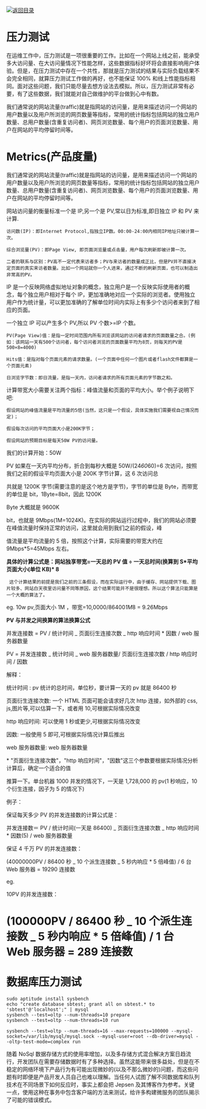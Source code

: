 [![返回目录](https://i.postimg.cc/WzXsh0MX/image.png)](https://parg.co/UdT)

# 压力测试

在运维工作中，压力测试是一项很重要的工作。比如在一个网站上线之前，能承受多大访问量、在大访问量情况下性能怎样，这些数据指标好坏将会直接影响用户体验。但是，在压力测试中存在一个共性，那就是压力测试的结果与实际负载结果不会完全相同，就算压力测试工作做的再好，也不能保证 100% 和线上性能指标相同。面对这些问题，我们只能尽量去想方设法去模拟。所以，压力测试非常有必要，有了这些数据，我们就能对自己做维护的平台做到心中有数。

我们通常说的网站流量(traffic)就是指网站的访问量，是用来描述访问一个网站的用户数量以及用户所浏览的网页数量等指标，常用的统计指标包括网站的独立用户数量、总用户数量(含重复访问者)、网页浏览数量、每个用户的页面浏览数量、用户在网站的平均停留时间等。

# Metrics(产品度量)

我们通常说的网站流量(traffic)就是指网站的访问量，是用来描述访问一个网站的用户数量以及用户所浏览的网页数量等指标，常用的统计指标包括网站的独立用户数量、总用户数量(含重复访问者)、网页浏览数量、每个用户的页面浏览数量、用户在网站的平均停留时间等。

网站访问量的衡量标准一个是 IP,另一个是 PV,常以日为标准,即日独立 IP 和 PV 来计算.

    访问数(IP)：即Internet Protocol,指独立IP数。00:00-24:00内相同IP地址只被计算一次。

    综合浏览量(PV)：即Page View, 即页面浏览量或点击量，用户每次刷新即被计算一次。

    二者的联系与区别：PV高不一定代表来访者多；PV与来访者的数量成正比，但是PV并不直接决定页面的真实来访者数量。比如一个网站就你一个人进来，通过不断的刷新页面，也可以制造出非常高的PV。

IP 是一个反映网络虚拟地址对象的概念，独立用户是一个反映实际使用者的概念，每个独立用户相对于每个 IP，更加准确地对应一个实际的浏览者。使用独立用户作为统计量，可以更加准确的了解单位时间内实际上有多少个访问者来到了相应的页面。

一个独立 IP 可以产生多个 PV,所以 PV 个数>=IP 个数。

    PV(Page View)值：是指一定时间范围内所有浏览该网站的访问者请求的页面数量之合。(例如：该网站一天有500个访问者，每个访问者浏览的页面数量平均为8页，则每天的PV是500×8=4000)

    Hits值：是指对每个页面元素的请求数量。(一个页面中任何一个图片或者flash文件都算是一个页面元素)

    日浏览字节数：即日流量，是指一天内，访问者请求的所有页面元素的字节数之和。

计算带宽大小需要关注两个指标：峰值流量和页面的平均大小。举个例子说明下吧:

    假设网站的峰值流量是平均流量的5倍(当然，这只是一个假设，具体实施我们需要视自己情况而定)；

    假设每次访问的平均页面大小是200K字节；

    假设网站的预期目标是每天50W PV的访问量。

我们的计算开始：50W

PV 如果在一天内平均分布，折合到每秒大概是 50W/(24*60*60)=6 次访问，按照我们之前的假设平均页面大小是 200K 字节计算，这 6 次访问总

共就是 1200K 字节(需要注意的是这个地方是字节)，字节的单位是 Byte，而带宽的单位是 bit，1Byte=8bit，因此 1200K

Byte 大概就是 9600K

bit，也就是 9Mbps(1M=1024K)。在实际的网站运行过程中，我们的网站必须要在峰值流量时保持正常的访问，这里就会用到我们之前的假设，峰

值流量是平均流量的 5 倍，按照这个计算，实际需要的带宽大约在 9Mbps\*5=45Mbps 左右。

**具体的计算公式是：网站独享带宽=一天总的 PV 值 ÷ 一天总时间(换算到 S\*平均页面大小(单位 KB)\* 8**

     这个计算结果的前提是我们之前的三条假设，而在实际运行中，由于缓存、网站提供下载、图片较多、网站白天夜里访问量不同等原因，这个结果可能并不是很理想。所以这个算法只能算是一个大概的算法了。

eg. 10w pv,页面大小 1M ，带宽=10,0000/86400*1M*8 = 9.26Mbps

**PV 与并发之间换算的算法换算公式**

并发连接数 = PV / 统计时间 _ 页面衍生连接次数 _ http 响应时间 \* 因数 / web 服务器数量

PV = 并发连接数 _ 统计时间 _ web 服务器数量/ 页面衍生连接次数 / http 响应时间 / 因数

解释：

统计时间 : pv 统计的总时间，单位秒，要计算一天的 pv 就是 86400 秒

页面衍生连接次数: 一个 HTML 页面可能会请求好几次 http 连接，如外部的 css, js,图片等,可以估算一下，或者用 10,可根据实际情况改变

http 响应时间: 可以使用 1 秒或更少,可根据实际情况改变

因数: 一般使用 5 即可,可根据实际情况计算后推出

web 服务器数量: web 服务器数量

\* "页面衍生连接次数"，"http 响应时间"，"因数"这三个参数要根据实际情况分析计算后，确定一个适合的值

推算一下。单台机器 1000 并发的情况下，一天是 1,728,000 的 pv(1 秒响应，10 个衍生连接，因子为 5 的情况下)

例子：

保证每天多少 PV 的并发连接数的计算公式是：

并发连接数＝ PV / 统计时间(一天是 86400) _ 页面衍生连接次数 _ http 响应时间 \* 因数(5) / web 服务器数量

保证 4 千万 PV 的并发连接数：

(40000000PV / 86400 秒 _ 10 个派生连接数 _ 5 秒内响应 \* 5 倍峰值) / 6 台 Web 服务器 = 19290 连接数

eg.

10PV 的并发连接数：

# (100000PV / 86400 秒 _ 10 个派生连接数 _ 5 秒内响应 \* 5 倍峰值) / 1 台 Web 服务器 = 289 连接数

# 数据库压力测试

```
sudo aptitude install sysbench
echo "create database sbtest; grant all on sbtest.* to 'sbtest'@'localhost';" | mysql
sysbench --test=oltp --num-threads=10 prepare
sysbench --test=oltp --num-threads=10 run

sysbench --test=oltp --num-threads=16 --max-requests=100000 --mysql-socket=/var/lib/mysql/mysql.sock --mysql-user=root --db-driver=mysql --oltp-test-mode=complex run
```

随着 NoSql 数据存储方式的使用率增加，以及多存储方式混合解决方案日趋流行，开发团队在需要存储数据时有了多种选择。虽然这能带来很多益处，但是在不稳定的网络环境下产品行为有可能出现微妙的(以及不那么微妙的)问题，而这些问题有时即便是产品开发人员自己也难以理解。当任何人试图了解不同数据库和队列技术在不同场景下如何反应时，事实上都会把 Jepsen 及其博客作为参考。关键一点，使用这种在事务中包含客户端的方法来测试，给许多构建微服务的团队揭示了可能的错误模式。
